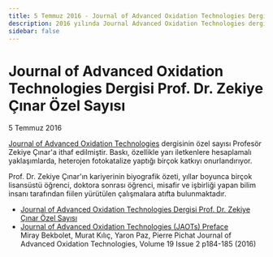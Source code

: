 ```yaml
---
title: 5 Temmuz 2016 - Journal of Advanced Oxidation Technologies Dergisi Prof. Dr. Zekiye Çınar Özel Sayısı
description: 2016 yılında Journal Advanced Oxidation Technologies dergisinde, Zekiye Hocamızın onuruna 14 farklı ülkeden akademisyenlerin her birinin bir bilimsel makale ile katkıda bulunduğu özel bir sayı basılmıştır.
sidebar: false
---
```


# Journal of Advanced Oxidation Technologies Dergisi Prof. Dr. Zekiye Çınar Özel Sayısı

5 Temmuz 2016

[Journal of Advanced Oxidation Technologies](https://www.degruyter.com/journal/key/jaots/html?lang=en) dergisinin özel sayısı Profesör Zekiye Çınar'a ithaf edilmiştir. Baskı, özellikle yarı iletkenlere hesaplamalı yaklaşımlarda, heterojen fotokatalize yaptığı birçok katkıyı onurlandırıyor.

Prof. Dr. Zekiye Çınar'ın kariyerinin biyografik özeti, yıllar boyunca birçok lisansüstü öğrenci, doktora sonrası öğrenci, misafir ve işbirliği yapan bilim insanı tarafından fiilen yürütülen çalışmalara atıfta bulunmaktadır.

- [Journal of Advanced Oxidation Technologies Dergisi Prof. Dr. Zekiye Çınar Özel Sayısı](http://www.jaots.chemicalphysics.org.tr/)
- [Journal of Advanced Oxidation Technologies (JAOTs) Preface](https://www.degruyter.com/document/doi/10.1515/jaots-2016-0201/html)\
  Miray Bekbolet, Murat Kılıç, Yaron Paz, Pierre Pichat
  Journal of Advanced Oxidation Technologies, Volume 19 Issue 2 p184-185 (2016)


